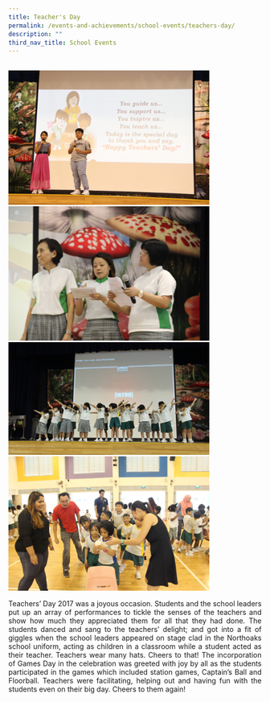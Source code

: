 ```yaml
---
title: Teacher's Day
permalink: /events-and-achievements/school-events/teachers-day/
description: ""
third_nav_title: School Events
---
```

<br>
<img src="/images/teacher1.jpg" 
         style="width:400px"
			/>
<br>
<img src="/images/teacher2.jpg" 
         style="width:400px"
			/>
<br>
<img src="/images/teacher3.jpg" 
         style="width:400px"
			/>
<br>
<img src="/images/teacher4.jpg" 
         style="width:400px"
			/>
<br>

<p style="text-align: justify">Teachers’ Day 2017 was a joyous occasion. Students and the school leaders put up an array of performances to tickle the senses of the teachers and show how much they appreciated them for all that they had done. The students danced and sang to the teachers’ delight; and got into a fit of giggles when the school leaders appeared on stage clad in the Northoaks school uniform, acting as children in a classroom while a student acted as their teacher. Teachers wear many hats. Cheers to that! The incorporation of Games Day in the celebration was greeted with joy by all as the students participated in the games which included station games, Captain’s Ball and Floorball. Teachers were facilitating, helping out and having fun with the students even on their big day. Cheers to them again!